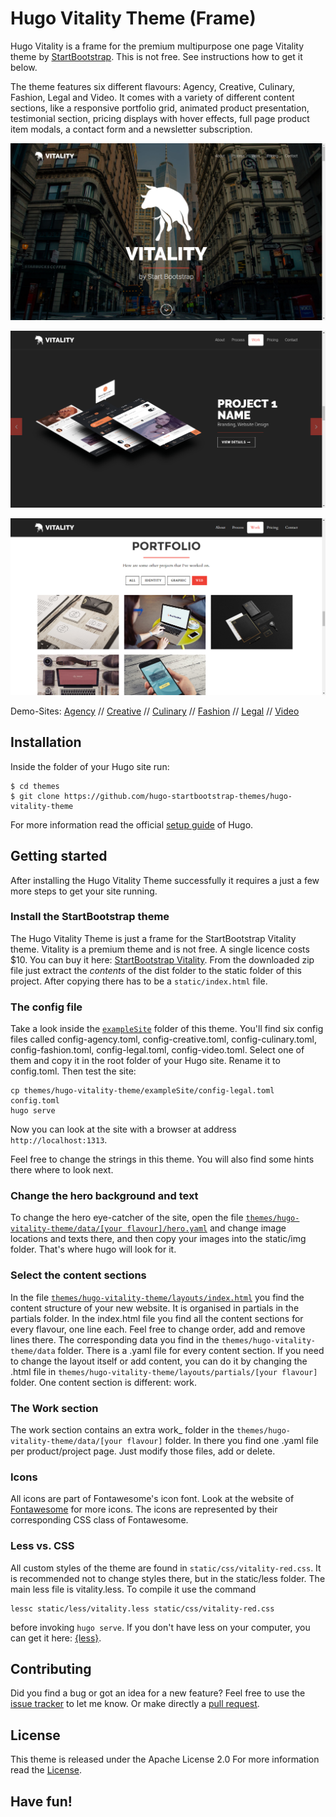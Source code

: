 # Hugo Vitality Theme (Frame)

Hugo Vitality is a frame for the premium multipurpose one page Vitality theme by [StartBootstrap](//https://wrapbootstrap.com). This is not free. See instructions how to get it below. 

The theme features six different flavours: Agency, Creative, Culinary, Fashion, Legal and Video. It comes with a variety of different content sections, like a responsive portfolio grid, animated product presentation, testimonial section, pricing displays with hover effects, full page product item modals, a contact form and a newsletter subscription.

![Hugo Vitality Theme screenshot](static/vitality.png)

![Hugo Vitality Theme screenshot](static/vitality2.png)

![Hugo Vitality Theme screenshot](static/vitality3.png)

Demo-Sites: [Agency](//c2064.org/v/agency) // [Creative](//c2064.org/v/creative) // [Culinary](//c2064.org/v/culinary) // [Fashion](//c2064.org/v/fashion) // [Legal](//c2064.org/v/legal) // [Video](//c2064.org/v/video)

## Installation

Inside the folder of your Hugo site run:

    $ cd themes
    $ git clone https://github.com/hugo-startbootstrap-themes/hugo-vitality-theme

For more information read the official [setup guide](//gohugo.io/overview/installing/) of Hugo.


## Getting started

After installing the Hugo Vitality Theme successfully it requires a just a few more steps to get your site running.


### Install the StartBootstrap theme

The Hugo Vitality Theme is just a frame for the StartBootstrap Vitality theme. Vitality is a premium theme and is not free. A single licence costs $10. You can buy it here: [StartBootstrap Vitality](//wrapbootstrap.com/theme/vitality-multipurpose-one-page-theme-WB02K3KK3). From the downloaded zip file just extract the <em>contents</em> of the dist folder to the static folder of this project. After copying there has to be a `static/index.html` file.

### The config file

Take a look inside the [`exampleSite`](//github.com/hugo-startbootstrap-themes/hugo-vitality-theme/tree/master/exampleSite) folder of this theme. You'll find six config files called config-agency.toml, config-creative.toml, config-culinary.toml, config-fashion.toml, config-legal.toml, config-video.toml. Select one of them and copy it in the root folder of your Hugo site. Rename it to config.toml. Then test the site:

```
cp themes/hugo-vitality-theme/exampleSite/config-legal.toml config.toml
hugo serve
```
Now you can look at the site with a browser at address `http://localhost:1313`.

Feel free to change the strings in this theme. You will also find some hints there where to look next.


### Change the hero background and text

To change the hero eye-catcher of the site, open the file [`themes/hugo-vitality-theme/data/[your flavour]/hero.yaml`](//github.com/hugo-startbootstrap-themes/hugo-vitality-theme/tree/master/data/agency/hero.yaml) and change image locations and texts there, and then copy your images into the static/img folder. That's where hugo will look for it.


### Select the content sections

In the file [`themes/hugo-vitality-theme/layouts/index.html`](//github.com/hugo-startbootstrap-themes/hugo-vitality-theme/tree/master/layouts/index.html) you find the content structure of your new website. It is organised in partials in the partials folder. In the index.html file you find all the content sections for every flavour, one line each. Feel free to change order, add and remove lines there. The corresponding data you find in the `themes/hugo-vitality-theme/data` folder. There is a .yaml file for every content section. If you need to change the layout itself or add content, you can do it by changing the .html file in `themes/hugo-vitality-theme/layouts/partials/[your flavour]` folder. One content section is different: work.

### The Work section

The work section contains an extra work_ folder in the `themes/hugo-vitality-theme/data/[your flavour]` folder. In there you find one .yaml file per product/project page. Just modify those files, add or delete.

### Icons

All icons are part of Fontawesome's icon font. Look at the website of [Fontawesome](//fortawesome.github.io/Font-Awesome/icons/) for more icons. The icons are represented by their corresponding CSS class of Fontawesome. 

### Less vs. CSS

All custom styles of the theme are found in `static/css/vitality-red.css`. It is recommended not to change styles there, but in the static/less folder. The main less file is vitality.less. To compile it use the command

```
lessc static/less/vitality.less static/css/vitality-red.css
```

before invoking `hugo serve`. If you don't have less on your computer, you can get it here: [{less}](//lesscss.org/).


## Contributing

Did you find a bug or got an idea for a new feature? Feel free to use the [issue tracker](//github.com/hugo-startbootstrap-themes/hugo-vitality-theme) to let me know. Or make directly a [pull request](//github.com/hugo-startbootstrap-themes/hugo-vitality-theme/pulls).


## License

This theme is released under the Apache License 2.0 For more information read the [License](//github.com/digitalcraftsman/hugo-agency-theme/blob/master/LICENSE).

## Have fun!